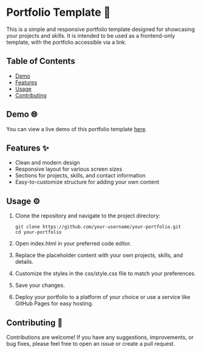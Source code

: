 # Portfolio Template 🚀

This is a simple and responsive portfolio template designed for showcasing your projects and skills. It is intended to be used as a frontend-only template, with the portfolio accessible via a link.

## Table of Contents

- [Demo](#demo)
- [Features](#features)
- [Usage](#usage)
- [Contributing](#contributing)
<!-- - [Customization](#customization) -->
<!-- - [License](#license) -->

## Demo 🌐

You can view a live demo of this portfolio template [here](#insert-your-live-demo-link-here).

## Features ✨

- Clean and modern design
- Responsive layout for various screen sizes
- Sections for projects, skills, and contact information
- Easy-to-customize structure for adding your own content

## Usage ⚙️

1. Clone the repository and navigate to the project directory:

   ```
   git clone https://github.com/your-username/your-portfolio.git
   cd your-portfolio
   ```

2. Open index.html in your preferred code editor.

3. Replace the placeholder content with your own projects, skills, and details.

4. Customize the styles in the css/style.css file to match your preferences.

5. Save your changes.

6. Deploy your portfolio to a platform of your choice or use a service like GitHub Pages for easy hosting.

## Contributing 🤝

Contributions are welcome! If you have any suggestions, improvements, or bug fixes, please feel free to open an issue or create a pull request.

<!--
## License
This project is licensed under the [MIT License](LICENSE). See the [LICENSE](LICENSE) file for details.
-->
